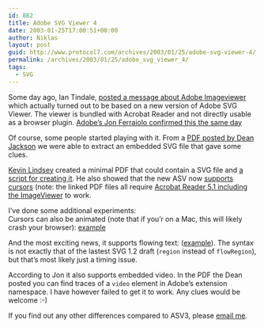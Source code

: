 ```yaml
---
id: 882
title: Adobe SVG Viewer 4
date: 2003-01-25T17:00:51+00:00
author: Niklas
layout: post
guid: http://www.protocol7.com/archives/2003/01/25/adobe-svg-viewer-4/
permalink: /archives/2003/01/25/adobe_svg_viewer_4/
tags:
  - SVG
---
```

<div class='microid-eefdfa9f38c045bc6c8434c76613da456c49d8cb'>
  <p>
    Some day ago, Ian Tindale, <a href="http://groups.yahoo.com/group/svg-developers/message/25766">posted a message about Adobe Imageviewer</a> which actually turned out to be based on a new version of Adobe SVG Viewer. The viewer is bundled with Acrobat Reader and not directly usable as a browser plugin. <a href="http://groups.yahoo.com/group/svg-developers/message/25781">Adobe&#8217;s Jon Ferraiolo confirmed this the same day</a>
  </p>
  
  <p>
    Of course, some people started playing with it. From a <a href="http://groups.yahoo.com/group/svg-developers/message/25792">PDF posted by Dean Jackson</a> we were able to extract an embedded SVG file that gave some clues.
  </p>
  
  <p>
    <a href="http://www.kevlindev.com">Kevin Lindsey</a> created a minimal PDF that could contain a SVG file and <a href="http://www.kevlindev.com/utilities/index.htm">a script for creating it</a>. He also showed that the new ASV now <a href="http://www.protocol7.com/lab/asv4/cursor.pdf">supports cursors</a> (note: the linked PDF files all require <a href="http://www.adobe.com/products/acrobat/readstep2.html">Acrobat Reader 5.1 including the ImageViewer</a> to work.
  </p>
  
  <p>
    I&#8217;ve done some additional experiments:<br /> Cursors can also be animated (note that if you&#8217;r on a Mac, this will likely crash your browser): <a href="http://www.protocol7.com/lab/asv4/anim_cursor.pdf">example</a>
  </p>
  
  <p>
    And the most exciting news, it supports flowing text: (<a href="http://www.protocol7.com/lab/asv4/flow.pdf">example</a>). The syntax is not exactly that of the lastest SVG 1.2 draft (<code>region</code> instead of <code>flowRegion</code>), but that&#8217;s most likely just a timing issue.
  </p>
  
  <p>
    According to Jon it also supports embedded video. In the PDF the Dean posted you can find traces of a <code>video</code> element in Adobe&#8217;s extension namespace. I have however failed to get it to work. Any clues would be welcome :-)
  </p>
  
  <p>
    If you find out any other differences compared to ASV3, please <a href="mailto:niklas@protocol7.com">email me</a>.
  </p>
</div>